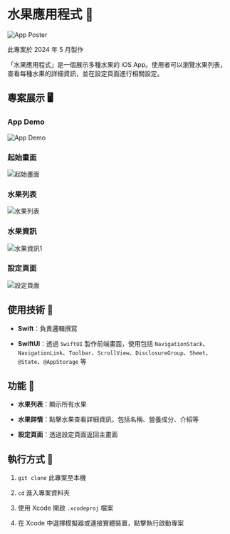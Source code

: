 # 水果應用程式 🍎

![App Poster](./assets/poster.png)

此專案於 2024 年 5 月製作

「水果應用程式」是一個展示多種水果的 iOS App。使用者可以瀏覽水果列表，查看每種水果的詳細資訊，並在設定頁面進行相關設定。

## 專案展示 🖥

### App Demo
![App Demo](./assets/app-demo.gif)

### 起始畫面
![起始畫面](./assets/start-screen.png)

### 水果列表
![水果列表](./assets/fruit-list.png)

### 水果資訊
![水果資訊1](./assets/fruit-detail.png)

### 設定頁面
![設定頁面](./assets/settings.png)

## 使用技術 🔧

- **Swift**：負責邏輯撰寫

- **SwiftUI**：透過 `SwiftUI` 製作前端畫面，使用包括 `NavigationStack`、`NavigationLink`、`Toolbar`、`ScrollView`、`DisclosureGroup`、`Sheet`、`@State`、`@AppStorage` 等


## 功能 🚀

- **水果列表**：顯示所有水果

- **水果詳情**：點擊水果查看詳細資訊，包括名稱、營養成分、介紹等

- **設定頁面**：透過設定頁面返回主畫面

## 執行方式 🏃

1. `git clone` 此專案至本機

2. `cd` 進入專案資料夾

3. 使用 Xcode 開啟 `.xcodeproj` 檔案

4. 在 Xcode 中選擇模擬器或連接實體裝置，點擊執行啟動專案